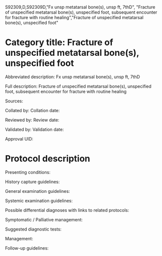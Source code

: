 S92309,D,S92309D,"Fx unsp metatarsal bone(s), unsp ft, 7thD", "Fracture of unspecified metatarsal bone(s), unspecified foot, subsequent encounter for fracture with routine healing","Fracture of unspecified metatarsal bone(s), unspecified foot"
# Category title: Fracture of unspecified metatarsal bone(s), unspecified foot

Abbreviated description: Fx unsp metatarsal bone(s), unsp ft, 7thD

Full description: Fracture of unspecified metatarsal bone(s), unspecified foot, subsequent encounter for fracture with routine healing

Sources:

Collated by:
Collation date:

Reviewed by:
Review date:

Validated by:
Validation date:

Approval UID:

# Protocol description

Presenting conditions:

History capture guidelines:

General examination guidelines:

Systemic examination guidelines:

Possible differential diagnoses with links to related protocols:

Symptomatic / Palliative management:

Suggested diagnostic tests:

Management:

Follow-up guidelines:
